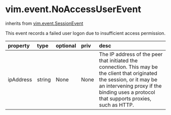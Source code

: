 vim.event.NoAccessUserEvent
===========================
inherits from [vim.event.SessionEvent](docs/vim.event.SessionEvent.md)


This event records a failed user logon due to insufficient access permission.

| property | type | optional | priv | desc |
|:---------|:-----|:---------|:-----|:-----|
| ipAddress | string | None | None | The IP address of the peer that initiated the connection. This may   be the client that originated the session, or it may be an intervening   proxy if the binding uses a protocol that supports proxies, such as HTTP. |


